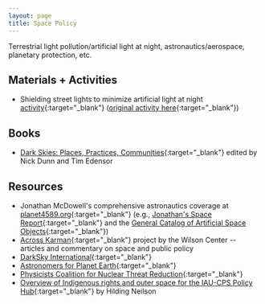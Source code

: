 ```yaml
---
layout: page
title: Space Policy
---
```


Terrestrial light pollution/artificial light at night, astronautics/aerospace, planetary protection, etc.

## Materials + Activities
- Shielding street lights to minimize artificial light at night [activity](https://nightsky.jpl.nasa.gov/docs/ShieldingDemo.pdf){:target="_blank"} ([original activity here](https://analyzer.depaul.edu/paperplate/lights.htm){:target="_blank"})

## Books
- [Dark Skies: Places, Practices, Communities](https://www.taylorfrancis.com/books/oa-edit/10.4324/9781003408444/dark-skies-nick-dunn-tim-edensor){:target="_blank"} edited by Nick Dunn and Tim Edensor


## Resources
- Jonathan McDowell's comprehensive astronautics coverage at [planet4589.org](https://planet4589.org/space/index.html){:target="_blank"} (e.g., [Jonathan's Space Report](http://planet4589.org/space/jsr/jsr.html){:target="_blank"} and the [General Catalog of Artificial Space Objects](https://planet4589.org/space/gcat/web/launch/index.html){:target="_blank"})
- [Across Karman](https://acrosskarman.wilsoncenter.org){:target="_blank"} project by the Wilson Center -- articles and commentary on space and public policy
- [DarkSky International](https://darksky.org){:target="_blank"}
- [Astronomers for Planet Earth](https://astronomersforplanet.earth){:target="_blank"}
- [Physicists Coalition for Nuclear Threat Reduction](https://physicistscoalition.org){:target="_blank"}
- [Overview of Indigenous rights and outer space for the IAU-CPS Policy Hub](https://arxiv.org/abs/2412.06675){:target="_blank"} by Hilding Neilson